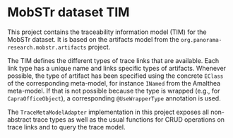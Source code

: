 # MobSTr dataset TIM

This project contains the traceability information model (TIM) for the MobSTr dataset. It is based on the artifacts model from the `org.panorama-research.mobstr.artifacts` project.

The TIM defines the different types of trace links that are available. Each link type has a unique name and links specific types of artifacts. Whenever possible, the type of artifact has been specified using the concrete `EClass` of the corresponding meta-model, for instance `INamed` from the Amalthea meta-model. If that is not possible because the type is wrapped (e.g., for `CapraOfficeObject`), a corresponding `@UseWrapperType` annotation is used.

The `TraceMetaModelAdapter` implementation in this project exposes all non-abstract trace types as well as the usual functions for CRUD operations on trace links and to query the trace model.